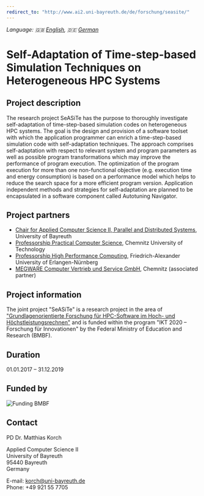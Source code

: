 ```yaml
---
redirect_to: "http://www.ai2.uni-bayreuth.de/de/forschung/seasite/"
---
```


_Language: :uk: [English](index_en.md), :de: [German](index.md)_

# Self-Adaptation of Time-step-based Simulation Techniques on Heterogeneous HPC Systems

## Project description

The research project SeASiTe has the purpose to thoroughly investigate
self-adaptation of time-step-based simulation codes on heterogeneous HPC
systems. The goal is the design and provision of a software toolset with which
the application programmer can enrich a time-step-based simulation code with
self-adaptation techniques. The approach comprises self-adaptation with
respect to relevant system and program parameters as well as possible program
transformations which may improve the performance of program execution. The
optimization of the program execution for more than one non-functional
objective (e.g. execution time and energy consumption) is based on a
performance model which helps to reduce the search space for a more efficient
program version. Application independent methods and strategies for
self-adaptation are planned to be encapsulated in a software component called
Autotuning Navigator.

## Project partners

* [Chair for Applied Computer Science II, Parallel and Distributed Systems](http://www.ai2.uni-bayreuth.de/en/), University of Bayreuth
* [Professorship Practical Computer Science](https://www.tu-chemnitz.de/informatik/PI/index.php.en), Chemnitz University of Technology
* [Professorship High Performance Computing](http://www.hpc.informatik.uni-erlangen.de/), Friedrich-Alexander University of Erlangen-Nürnberg
* [MEGWARE Computer Vertrieb und Service GmbH](http://www.megware.com/en.html), Chemnitz (associated partner)

## Project information

The joint project "SeASiTe" is a research project in the area of
["Grundlagenorientierte Forschung für HPC-Software im Hoch- und
Höchstleistungsrechnen"](https://www.bmbf.de/foerderungen/bekanntmachung.php?B=1105)
and is funded within the program "IKT 2020 – Forschung für Innovationen" by
the Federal Ministry of Education and Research (BMBF).

## Duration

01.01.2017 – 31.12.2019 

## Funded by

![Funding BMBF](https://raw.githubusercontent.com/wiki/RRZE-HPC/likwid/images/BMBF.png)

## Contact

PD Dr. Matthias Korch

Applied Computer Science II  
University of Bayreuth  
95440 Bayreuth  
Germany

E-mail: [korch@uni-bayreuth.de](mailto:korch@uni-bayreuth.de)  
Phone: +49 921 55 7705
